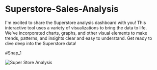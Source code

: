 # Superstore-Sales-Analysis

I'm excited to share the Superstore analysis dashboard with you! This interactive tool uses a variety of visualizations to bring the data to life.  We've incorporated charts, graphs, and other visual elements to make trends, patterns, and insights clear and easy to understand.  Get ready to dive deep into the Superstore data!

#Snap_1 

![Super Store Analysis](https://github.com/01-Vishal/Superstore-Sales-Analysis/assets/142687548/2cd49d33-304d-451f-be8f-939ad70d634f)
